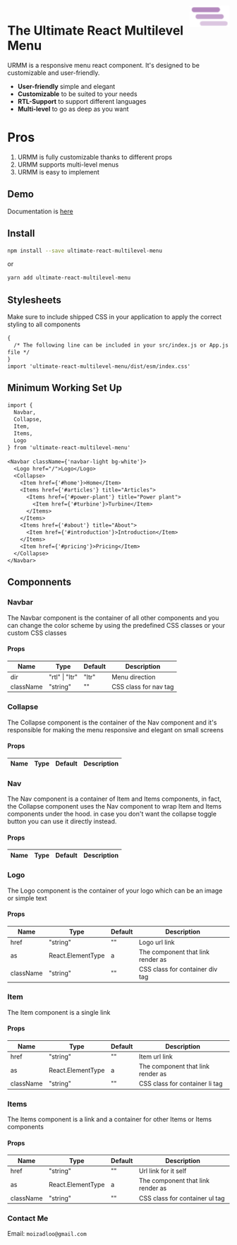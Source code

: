 <img src="./styleguide/assets/logo.png" width="90" align="right" />

# The Ultimate React Multilevel Menu

URMM is a responsive menu react component. It's designed to be customizable and user-friendly.

- **User-friendly** simple and elegant
- **Customizable** to be suited to your needs
- **RTL-Support** to support different languages
- **Multi-level** to go as deep as you want

# Pros

1. URMM is fully customizable thanks to different props
2. URMM supports multi-level menus
3. URMM is easy to implement

## Demo

Documentation is [here](https://moizadloo.github.io/ultimate-react-multilevel-menu/)

## Install

```sh
npm install --save ultimate-react-multilevel-menu
```

or

```sh
yarn add ultimate-react-multilevel-menu
```

## Stylesheets

Make sure to include shipped CSS in your application to apply the correct styling to all components

```tsx
{
  /* The following line can be included in your src/index.js or App.js file */
}
import 'ultimate-react-multilevel-menu/dist/esm/index.css'
```

## Minimum Working Set Up

```tsx
import {
  Navbar,
  Collapse,
  Item,
  Items,
  Logo
} from 'ultimate-react-multilevel-menu'

<Navbar className={'navbar-light bg-white'}>
  <Logo href="/">Logo</Logo>
  <Collapse>
    <Item href={'#home'}>Home</Item>
    <Items href={'#articles'} title="Articles">
      <Items href={'#power-plant'} title="Power plant">
        <Item href={'#turbine'}>Turbine</Item>
      </Items>
    </Items>
    <Items href={'#about'} title="About">
      <Item href={'#introduction'}>Introduction</Item>
    </Items>
    <Item href={'#pricing'}>Pricing</Item>
  </Collapse>
</Navbar>
```

## Componnents

### Navbar

The Navbar component is the container of all other components and you can change the color scheme by using the predefined CSS classes or your custom CSS classes

#### Props

| Name      | Type           | Default | Description           |
| --------- | -------------- | ------- | --------------------- |
| dir       | "rtl" \| "ltr" | "ltr"   | Menu direction        |
| className | "string"       | ""      | CSS class for nav tag |

### Collapse

The Collapse component is the container of the Nav component and it's responsible for making the menu responsive and elegant on small screens

#### Props

| Name | Type | Default | Description |
| ---- | ---- | ------- | ----------- |

### Nav

The Nav component is a container of Item and Items components, in fact, the Collapse component uses the Nav component to wrap Item and Items components under the hood.
in case you don't want the collapse toggle button you can use it directly instead.

#### Props

| Name | Type | Default | Description |
| ---- | ---- | ------- | ----------- |

### Logo

The Logo component is the container of your logo which can be an image or simple text

#### Props

| Name      | Type              | Default | Description                       |
| --------- | ----------------- | ------- | --------------------------------- |
| href      | "string"          | ""      | Logo url link                     |
| as        | React.ElementType | a       | The component that link render as |
| className | "string"          | ""      | CSS class for container div tag   |

### Item

The Item component is a single link

#### Props

| Name      | Type              | Default | Description                       |
| --------- | ----------------- | ------- | --------------------------------- |
| href      | "string"          | ""      | Item url link                     |
| as        | React.ElementType | a       | The component that link render as |
| className | "string"          | ""      | CSS class for container li tag    |

### Items

The Items component is a link and a container for other Items or Items components

#### Props

| Name      | Type              | Default | Description                       |
| --------- | ----------------- | ------- | --------------------------------- |
| href      | "string"          | ""      | Url link for it self              |
| as        | React.ElementType | a       | The component that link render as |
| className | "string"          | ""      | CSS class for container ul tag    |

### Contact Me

Email: `moizadloo@gmail.com`
